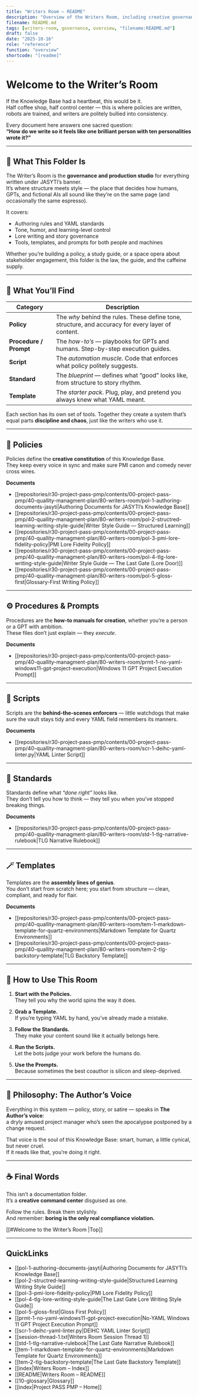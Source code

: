 ```yaml
---
title: "Writers Room – README"
description: "Overview of the Writers Room, including creative governance, writing policies, and lore authoring standards."
filename: README.md
tags: [writers-room, governance, overview, "filename:README.md"]
draft: false
date: "2025-10-16"
role: "reference"
function: "overview"
shortcode: "[readme]"
---
```


# Welcome to the Writer’s Room  

If the Knowledge Base had a heartbeat, this would be it.  
Half coffee shop, half control center — this is where policies are written, robots are trained, and writers are politely bullied into consistency.  

Every document here answers one sacred question:  
**“How do we write so it feels like one brilliant person with ten personalities wrote it?”**  

---

## 🧭 What This Folder Is  

The Writer’s Room is the **governance and production studio** for everything written under JASYTI’s banner.  
It’s where structure meets style — the place that decides how humans, GPTs, and fictional AIs all sound like they’re on the same page (and occasionally the same espresso).  

It covers:  
- Authoring rules and YAML standards  
- Tone, humor, and learning-level control  
- Lore writing and story governance  
- Tools, templates, and prompts for both people and machines  

Whether you’re building a policy, a study guide, or a space opera about stakeholder engagement, this folder is the law, the guide, and the caffeine supply.

---

## 🪩 What You’ll Find  

| Category | Description |
|-----------|--------------|
| **Policy** | The *why* behind the rules. These define tone, structure, and accuracy for every layer of content. |
| **Procedure / Prompt** | The *how-to’s* — playbooks for GPTs and humans. Step-by-step execution guides. |
| **Script** | The *automation muscle*. Code that enforces what policy politely suggests. |
| **Standard** | The *blueprint* — defines what “good” looks like, from structure to story rhythm. |
| **Template** | The *starter pack*. Plug, play, and pretend you always knew what YAML meant. |

Each section has its own set of tools. Together they create a system that’s equal parts **discipline and chaos**, just like the writers who use it.

---

## 📜 Policies  

Policies define the **creative constitution** of this Knowledge Base.  
They keep every voice in sync and make sure PMI canon and comedy never cross wires.  

**Documents**
- [[repositories/r30-project-pass-pmp/contents/00-project-pass-pmp/40-quallity-managment-plan/80-writers-room/pol-1-authoring-documents-jasyti|Authoring Documents for JASYTI’s Knowledge Base]]  
- [[repositories/r30-project-pass-pmp/contents/00-project-pass-pmp/40-quallity-managment-plan/80-writers-room/pol-2-structred-learning-writing-style-guide|Writer Style Guide — Structured Learning]]  
- [[repositories/r30-project-pass-pmp/contents/00-project-pass-pmp/40-quallity-managment-plan/80-writers-room/pol-3-pmi-lore-fidelity-policy|PMI Lore Fidelity Policy]]  
- [[repositories/r30-project-pass-pmp/contents/00-project-pass-pmp/40-quallity-managment-plan/80-writers-room/pol-4-tlg-lore-writing-style-guide|Writer Style Guide — The Last Gate (Lore Door)]]  
- [[repositories/r30-project-pass-pmp/contents/00-project-pass-pmp/40-quallity-managment-plan/80-writers-room/pol-5-gloss-first|Glossary-First Writing Policy]]  

---

## ⚙️ Procedures & Prompts  

Procedures are the **how-to manuals for creation**, whether you’re a person or a GPT with ambition.  
These files don’t just explain — they *execute*.  

**Documents**
- [[repositories/r30-project-pass-pmp/contents/00-project-pass-pmp/40-quallity-managment-plan/80-writers-room/prmt-1-no-yaml-windows11-gpt-project-execution|Windows 11 GPT Project Execution Prompt]]  

---

## 🤖 Scripts  

Scripts are the **behind-the-scenes enforcers** — little watchdogs that make sure the vault stays tidy and every YAML field remembers its manners.  

**Documents**
- [[repositories/r30-project-pass-pmp/contents/00-project-pass-pmp/40-quallity-managment-plan/80-writers-room/scr-1-deihc-yaml-linter.py|YAML Linter Script]]  

---

## 🧱 Standards  

Standards define what *“done right”* looks like.  
They don’t tell you how to think — they tell you when you’ve stopped breaking things.  

**Documents**
- [[repositories/r30-project-pass-pmp/contents/00-project-pass-pmp/40-quallity-managment-plan/80-writers-room/std-1-tlg-narrative-rulebook|TLG Narrative Rulebook]]  

---

## 🪄 Templates  

Templates are the **assembly lines of genius**.  
You don’t start from scratch here; you start from structure — clean, compliant, and ready for flair.  

**Documents**
- [[repositories/r30-project-pass-pmp/contents/00-project-pass-pmp/40-quallity-managment-plan/80-writers-room/tem-1-markdown-template-for-quartz-environments|Markdown Template for Quartz Environments]]  
- [[repositories/r30-project-pass-pmp/contents/00-project-pass-pmp/40-quallity-managment-plan/80-writers-room/tem-2-tlg-backstory-template|TLG Backstory Template]]  

---

## 🧩 How to Use This Room  

1. **Start with the Policies.**  
   They tell you why the world spins the way it does.  

2. **Grab a Template.**  
   If you’re typing YAML by hand, you’ve already made a mistake.  

3. **Follow the Standards.**  
   They make your content sound like it actually belongs here.  

4. **Run the Scripts.**  
   Let the bots judge your work before the humans do.  

5. **Use the Prompts.**  
   Because sometimes the best coauthor is silicon and sleep-deprived.  

---

## 🧠 Philosophy: The Author’s Voice  

Everything in this system — policy, story, or satire — speaks in **The Author’s voice**:  
a dryly amused project manager who’s seen the apocalypse postponed by a change request.  

That voice is the soul of this Knowledge Base: smart, human, a little cynical, but never cruel.  
If it reads like that, you’re doing it right.  

---

## ☕ Final Words  

This isn’t a documentation folder.  
It’s a **creative command center** disguised as one.  

Follow the rules. Break them stylishly.  
And remember: **boring is the only real compliance violation.**

[[#Welcome to the Writer’s Room |Top]]

---

## QuickLinks
- [[pol-1-authoring-documents-jasyti|Authoring Documents for JASYTI’s Knowledge Base]]
- [[pol-2-structred-learning-writing-style-guide|Structured Learning Writing Style Guide]]
- [[pol-3-pmi-lore-fidelity-policy|PMI Lore Fidelity Policy]]
- [[pol-4-tlg-lore-writing-style-guide|The Last Gate Lore Writing Style Guide]]
- [[pol-5-gloss-first|Gloss First Policy]]
- [[prmt-1-no-yaml-windows11-gpt-project-execution|No-YAML Windows 11 GPT Project Execution Prompt]]
- [[scr-1-deihc-yaml-linter.py|DEIHC YAML Linter Script]]
- [[session-thread-1.txt|Writers Room Session Thread 1]]
- [[std-1-tlg-narrative-rulebook|The Last Gate Narrative Rulebook]]
- [[tem-1-markdown-template-for-quartz-environments|Markdown Template for Quartz Environments]]
- [[tem-2-tlg-backstory-template|The Last Gate Backstory Template]]
- [[index|Writers Room – Index]]
- [[README|Writers Room – README]]
- [[10-glossary|Glossary]]
- [[index|Project PASS PMP – Home]]
